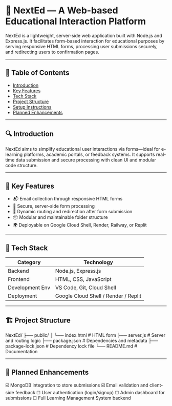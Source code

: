 # 📘 NextEd — A Web-based Educational Interaction Platform

NextEd is a lightweight, server-side web application built with Node.js and Express.js. It facilitates form-based interaction for educational purposes by serving responsive HTML forms, processing user submissions securely, and redirecting users to confirmation pages.

---

## 📌 Table of Contents

- [Introduction](#-introduction)  
- [Key Features](#-key-features)  
- [Tech Stack](#-tech-stack)  
- [Project Structure](#-project-structure)  
- [Setup Instructions](#-setup-instructions)  
- [Planned Enhancements](#-planned-enhancements)  

---

## 🔍 Introduction

NextEd aims to simplify educational user interactions via forms—ideal for e-learning platforms, academic portals, or feedback systems. It supports real-time data submission and secure processing with clean UI and modular code structure.

---

## 🚀 Key Features

- 📬 Email collection through responsive HTML forms  
- 🔐 Secure, server-side form processing  
- 📄 Dynamic routing and redirection after form submission  
- 📦 Modular and maintainable folder structure  
- 🌍 Deployable on Google Cloud Shell, Render, Railway, or Replit  

---

## 🔧 Tech Stack

| Category        | Technology           |
|-----------------|----------------------|
| Backend         | Node.js, Express.js  |
| Frontend        | HTML, CSS, JavaScript|
| Development Env | VS Code, Git, Cloud Shell |
| Deployment      | Google Cloud Shell / Render / Replit |

---

## 🏗️ Project Structure

NextEd/
├── public/
│ └── index.html # HTML form
├── server.js # Server and routing logic
├── package.json # Dependencies and metadata
├── package-lock.json # Dependency lock file
└── README.md # Documentation

---

## 🧠 Planned Enhancements

☑️ MongoDB integration to store submissions
☑️ Email validation and client-side feedback
☐ User authentication (login/signup)
☐ Admin dashboard for submissions
☐ Full Learning Management System backend

